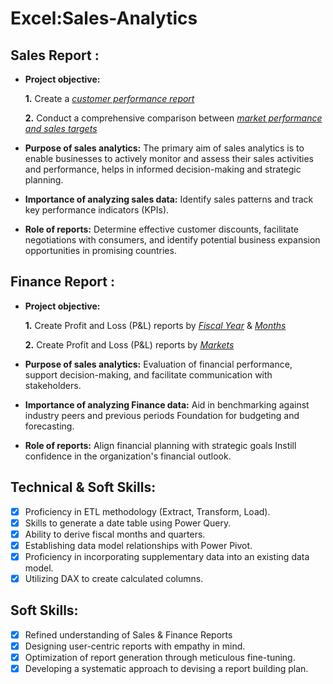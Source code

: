 # Excel:Sales-Analytics
## Sales Report :


- **Project objective:** 

    **1.** Create a _[customer performance report](https://github.com/D-Veenamadhuri/Excel-Sales-Analytics/blob/main/Customer%20Performance%20Report.pdf)_ 

    **2.** Conduct a comprehensive comparison between _[market performance and sales targets](https://github.com/D-Veenamadhuri/Excel-Sales-Analytics/blob/main/Market%20Performance%20vs%20Taget%20Report.pdf)_

- **Purpose of sales analytics:** The primary aim of sales analytics is to enable businesses to actively monitor and assess their sales activities and performance, helps in informed decision-making and strategic planning.

- **Importance of analyzing sales data:** Identify sales patterns and track key performance indicators (KPIs).

- **Role of reports:** Determine effective customer discounts, facilitate negotiations with consumers, and identify potential business expansion opportunities in promising countries.


## Finance Report :

- **Project objective:** 

    **1.** Create Profit and Loss (P&L) reports by _[Fiscal Year](https://github.com/D-Veenamadhuri/Excel-Sales-Analytics/blob/main/P%26L%20Statement%20by%20Fiscal%20Year.pdf)_ & _[Months](https://github.com/D-Veenamadhuri/Excel-Sales-Analytics/blob/main/P%26L%20Statement%20by%20Months.pdf)_ 

   **2.** Create Profit and Loss (P&L) reports by _[Markets](https://github.com/D-Veenamadhuri/Excel-Sales-Analytics/blob/main/P%26L%20Statement%20by%20Markets.pdf)_

- **Purpose of sales analytics:** Evaluation of financial performance, support decision-making, and facilitate communication with stakeholders.

- **Importance of analyzing Finance data:** Aid in benchmarking against industry peers and previous periods Foundation for budgeting and forecasting.

- **Role of reports:** Align financial planning with strategic goals Instill confidence in the organization's financial outlook.


## Technical & Soft Skills:
- [x]	Proficiency in ETL methodology (Extract, Transform, Load).
- [x]	Skills to generate a date table using Power Query.
- [x]	Ability to derive fiscal months and quarters.
- [x]	Establishing data model relationships with Power Pivot.
- [x]	Proficiency in incorporating supplementary data into an existing data model.
- [x]	Utilizing DAX to create calculated columns.

## Soft Skills:
- [x]	Refined understanding of Sales & Finance Reports
- [x]	Designing user-centric reports with empathy in mind.
- [x]	Optimization of report generation through meticulous fine-tuning.
- [x]	Developing a systematic approach to devising a report building plan.
